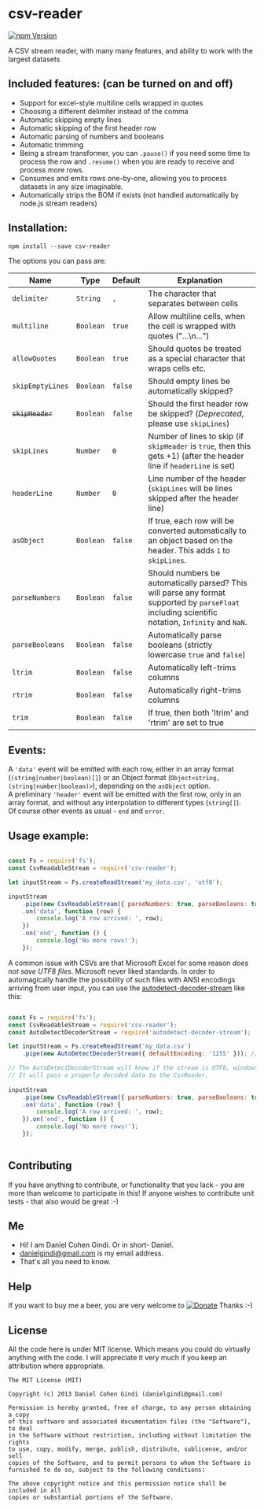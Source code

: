 # csv-reader

[![npm Version](https://badge.fury.io/js/csv-reader.png)](https://npmjs.org/package/csv-reader)

A CSV stream reader, with many many features, and ability to work with the largest datasets

## Included features: (can be turned on and off)

* Support for excel-style multiline cells wrapped in quotes
* Choosing a different delimiter instead of the comma
* Automatic skipping empty lines
* Automatic skipping of the first header row
* Automatic parsing of numbers and booleans
* Automatic trimming
* Being a stream transformer, you can `.pause()` if you need some time to process the row and `.resume()` when you are ready to receive and process more rows.
* Consumes and emits rows one-by-one, allowing you to process datasets in any size imaginable.
* Automatically strips the BOM if exists (not handled automatically by node.js stream readers)

## Installation:

```
npm install --save csv-reader
```

The options you can pass are:

Name | Type      | Default | Explanation
---- |-----------|---------| -----------
  `delimiter` | `String`  | `,`     | The character that separates between cells 
  `multiline` | `Boolean` | `true`  | Allow multiline cells, when the cell is wrapped with quotes ("...\n...") 
  `allowQuotes` | `Boolean` | `true`  | Should quotes be treated as a special character that wraps cells etc.
  `skipEmptyLines` | `Boolean` | `false` | Should empty lines be automatically skipped?
  ~~`skipHeader`~~ | `Boolean` | `false` | Should the first header row be skipped? (*Deprecated*, please use `skipLines`)
  `skipLines` | `Number`  | `0`     | Number of lines to skip (if `skipHeader` is `true`, then this gets +1) (after the header line if `headerLine` is set)
  `headerLine` | `Number` | `0`     | Line number of the header (`skipLines` will be lines skipped after the header line)
  `asObject` | `Boolean` | `false` | If true, each row will be converted automatically to an object based on the header. This adds `1` to `skipLines`.
  `parseNumbers` | `Boolean` | `false` | Should numbers be automatically parsed? This will parse any format supported by `parseFloat` including scientific notation, `Infinity` and `NaN`.
  `parseBooleans` | `Boolean` | `false` | Automatically parse booleans (strictly lowercase `true` and `false`)
  `ltrim` | `Boolean` | `false` | Automatically left-trims columns
  `rtrim` | `Boolean` | `false` | Automatically right-trims columns
  `trim` | `Boolean` | `false` | If true, then both 'ltrim' and 'rtrim' are set to true
  
## Events:

A `'data'` event will be emitted with each row, either in an array format (`(string|number|boolean)[]`) or an Object format (`Object<string, (string|number|boolean)>`), depending on the `asObject` option.  
A preliminary `'header'` event will be emitted with the first row, only in an array format, and without any interpolation to different types (`string[]`).  
Of course other events as usual - `end` and `error`.

## Usage example:

```javascript

const Fs = require('fs');
const CsvReadableStream = require('csv-reader');

let inputStream = Fs.createReadStream('my_data.csv', 'utf8');

inputStream
	.pipe(new CsvReadableStream({ parseNumbers: true, parseBooleans: true, trim: true }))
	.on('data', function (row) {
	    console.log('A row arrived: ', row);
	})
	.on('end', function () {
	    console.log('No more rows!');
	});

```

A common issue with CSVs are that Microsoft Excel for some reason *does not save UTF8 files*. Microsoft never liked standards.
In order to automagically handle the possibility of such files with ANSI encodings arriving from user input, you can use the [autodetect-decoder-stream](https://www.npmjs.com/package/autodetect-decoder-stream) like this:

```javascript

const Fs = require('fs');
const CsvReadableStream = require('csv-reader');
const AutoDetectDecoderStream = require('autodetect-decoder-stream');

let inputStream = Fs.createReadStream('my_data.csv')
	.pipe(new AutoDetectDecoderStream({ defaultEncoding: '1255' })); // If failed to guess encoding, default to 1255

// The AutoDetectDecoderStream will know if the stream is UTF8, windows-1255, windows-1252 etc.
// It will pass a properly decoded data to the CsvReader.
 
inputStream
	.pipe(new CsvReadableStream({ parseNumbers: true, parseBooleans: true, trim: true }))
	.on('data', function (row) {
	    console.log('A row arrived: ', row);
	}).on('end', function () {
	    console.log('No more rows!');
	});
	
```

## Contributing

If you have anything to contribute, or functionality that you lack - you are more than welcome to participate in this!
If anyone wishes to contribute unit tests - that also would be great :-)

## Me
* Hi! I am Daniel Cohen Gindi. Or in short- Daniel.
* danielgindi@gmail.com is my email address.
* That's all you need to know.

## Help

If you want to buy me a beer, you are very welcome to
[![Donate](https://www.paypalobjects.com/en_US/i/btn/btn_donate_LG.gif)](https://www.paypal.com/cgi-bin/webscr?cmd=_s-xclick&hosted_button_id=G6CELS3E997ZE)
 Thanks :-)

## License

All the code here is under MIT license. Which means you could do virtually anything with the code.
I will appreciate it very much if you keep an attribution where appropriate.

    The MIT License (MIT)

    Copyright (c) 2013 Daniel Cohen Gindi (danielgindi@gmail.com)

    Permission is hereby granted, free of charge, to any person obtaining a copy
    of this software and associated documentation files (the "Software"), to deal
    in the Software without restriction, including without limitation the rights
    to use, copy, modify, merge, publish, distribute, sublicense, and/or sell
    copies of the Software, and to permit persons to whom the Software is
    furnished to do so, subject to the following conditions:

    The above copyright notice and this permission notice shall be included in all
    copies or substantial portions of the Software.
